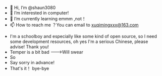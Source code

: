 - 👋 Hi, I’m @shaun3080
- 👀 I’m interested in computer!
- 🌱 I’m currently learning emmm ,not！
- 📫 How to reach me ？You can email to xuqimingxxx@163.com

<!---
shaun3080/shaun3080 is a ✨ special ✨ repository because its `README.md` (this file) appears on your GitHub profile.
You can click the Preview link to take a look at your changes.
--->
- I'm a schoolboy and especially like some kind of open source, so I need some development resources, oh yes I'm a serious Chinese, please advise! Thank you!
- Temper is a bit bad
--->Will swear
- So
- Say sorry in advance!
- That's it！ bye-bye
